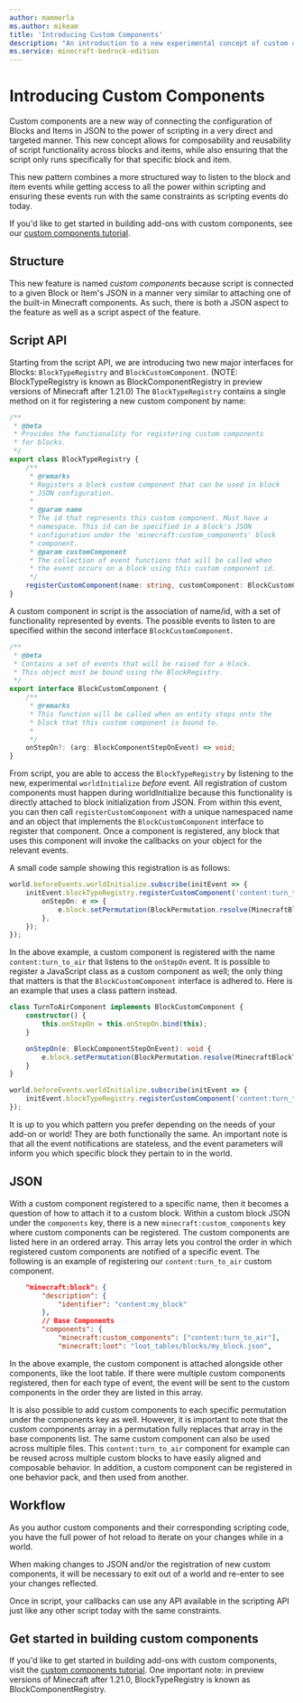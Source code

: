 ```yaml
---
author: mammerla
ms.author: mikeam
title: 'Introducing Custom Components'
description: "An introduction to a new experimental concept of custom components."
ms.service: minecraft-bedrock-edition
---
```


# Introducing Custom Components

Custom components are a new way of connecting the configuration of Blocks and Items in JSON to the power of scripting in a very direct and targeted manner. This new concept allows for composability and reusability of script functionality across blocks and items, while also ensuring that the script only runs specifically for that specific block and item.

This new pattern combines a more structured way to listen to the block and item events while getting access to all the power within scripting and ensuring these events run with the same constraints as scripting events do today.

If you'd like to get started in building add-ons with custom components, see our [custom components tutorial](./CustomComponentsTutorial.md).

## Structure

This new feature is named _custom components_ because script is connected to a given Block or Item's JSON in a manner very similar to attaching one of the built-in Minecraft components. As such, there is both a JSON aspect to the feature as well as a script aspect of the feature.

## Script API

Starting from the script API, we are introducing two new major interfaces for Blocks: `BlockTypeRegistry` and `BlockCustomComponent`. (NOTE: BlockTypeRegistry is known as BlockComponentRegistry in preview versions of Minecraft after 1.21.0) The `BlockTypeRegistry` contains a single method on it for registering a new custom component by name:

```typescript
/**
 * @beta
 * Provides the functionality for registering custom components
 * for blocks.
 */
export class BlockTypeRegistry {
    /**
     * @remarks
     * Registers a block custom component that can be used in block
     * JSON configuration.
     *
     * @param name
     * The id that represents this custom component. Must have a
     * namespace. This id can be specified in a block's JSON
     * configuration under the 'minecraft:custom_components' block
     * component.
     * @param customComponent
     * The collection of event functions that will be called when
     * the event occurs on a block using this custom component id.
     */
    registerCustomComponent(name: string, customComponent: BlockCustomComponent): void;
}
```

A custom component in script is the association of name/id, with a set of functionality represented by events. The possible events to listen to are specified within the second interface `BlockCustomComponent`.

```typescript
/**
 * @beta
 * Contains a set of events that will be raised for a block.
 * This object must be bound using the BlockRegistry.
 */
export interface BlockCustomComponent {
    /**
     * @remarks
     * This function will be called when an entity steps onto the
     * block that this custom component is bound to.
     *
     */
    onStepOn?: (arg: BlockComponentStepOnEvent) => void;
}
```

From script, you are able to access the `BlockTypeRegistry` by listening to the new, experimental `worldInitialize` _before_ event. All registration of custom components must happen during worldInitialize because this functionality is directly attached to block initialization from JSON. From within this event, you can then call `registerCustomComponent` with a unique namespaced name and an object that implements the `BlockCustomComponent` interface to register that component. Once a component is registered, any block that uses this component will invoke the callbacks on your object for the relevant events.

A small code sample showing this registration is as follows:

```typescript
world.beforeEvents.worldInitialize.subscribe(initEvent => {
    initEvent.blockTypeRegistry.registerCustomComponent('content:turn_to_air', {
        onStepOn: e => {
            e.block.setPermutation(BlockPermutation.resolve(MinecraftBlockTypes.Air));
        },
    });
});
```

In the above example, a custom component is registered with the name `content:turn_to_air` that listens to the `onStepOn` event.
It is possible to register a JavaScript class as a custom component as well; the only thing that matters is that the `BlockCustomComponent` interface is adhered to. Here is an example that uses a class pattern instead.

```typescript
class TurnToAirComponent implements BlockCustomComponent {
    constructor() {
        this.onStepOn = this.onStepOn.bind(this);
    }

    onStepOn(e: BlockComponentStepOnEvent): void {
        e.block.setPermutation(BlockPermutation.resolve(MinecraftBlockTypes.Air));
    }
}

world.beforeEvents.worldInitialize.subscribe(initEvent => {
    initEvent.blockTypeRegistry.registerCustomComponent('content:turn_to_air', new TurnToAirComponent());
});
```

It is up to you which pattern you prefer depending on the needs of your add-on or world! They are both functionally the same. An important note is that all the event notifications are stateless, and the event parameters will inform you which specific block they pertain to in the world.

## JSON

With a custom component registered to a specific name, then it becomes a question of how to attach it to a custom block.
Within a custom block JSON under the `components` key, there is a new `minecraft:custom_components` key where custom components can be registered. The custom components are listed here in an ordered array. This array lets you control the order in which registered custom components are notified of a specific event. The following is an example of registering our `content:turn_to_air` custom component.

```JSON
    "minecraft:block": {
        "description": {
            "identifier": "content:my_block"
        },
        // Base Components
        "components": {
            "minecraft:custom_components": ["content:turn_to_air"],
            "minecraft:loot": "loot_tables/blocks/my_block.json",
```

In the above example, the custom component is attached alongside other components, like the loot table. If there were multiple custom components registered, then for each type of event, the event will be sent to the custom components in the order they are listed in this array.

It is also possible to add custom components to each specific permutation under the components key as well. However, it is important to note that the custom components array in a permutation fully replaces that array in the base components list.
The same custom component can also be used across multiple files. This `content:turn_to_air` component for example can be reused across multiple custom blocks to have easily aligned and composable behavior. In addition, a custom component can be registered in one behavior pack, and then used from another.

## Workflow

As you author custom components and their corresponding scripting code, you have the full power of hot reload to iterate on your changes while in a world.

When making changes to JSON and/or the registration of new custom components, it will be necessary to exit out of a world and re-enter to see your changes reflected.

Once in script, your callbacks can use any API available in the scripting API just like any other script today with the same constraints. 

## Get started in building custom components

If you'd like to get started in building add-ons with custom components, visit the [custom components tutorial](./CustomComponentsTutorial.md). One important note: in preview versions of Minecraft after 1.21.0, BlockTypeRegistry is known as BlockComponentRegistry.
